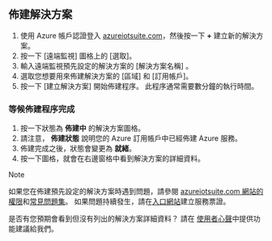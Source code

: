 ## <a name="provision-the-solution"></a>佈建解決方案
1. 使用 Azure 帳戶認證登入 [azureiotsuite.com][lnk-azureiotsuite]，然後按一下 **+** 建立新的解決方案。
2. 按一下 [遠端監視] 圖格上的 [選取]。
3. 輸入遠端監視預先設定的解決方案的 [解決方案名稱]  。
4. 選取您想要用來佈建解決方案的 [區域] 和 [訂用帳戶]。
5. 按一下 [建立解決方案]  開始佈建程序。 此程序通常需要數分鐘的執行時間。

### <a name="wait-for-the-provisioning-process-to-complete"></a>等候佈建程序完成
1. 按一下狀態為 **佈建中** 的解決方案圖格。
2. 請注意， **佈建狀態** 說明您的 Azure 訂用帳戶中已經佈建 Azure 服務。
3. 佈建完成之後，狀態會變更為 **就緒**。
4. 按一下圖格，就會在右邊窗格中看到解決方案的詳細資料。

> [!NOTE]
> 如果您在佈建預先設定的解決方案時遇到問題，請參閱 [azureiotsuite.com 網站的權限][lnk-permissions]和[常見問題集][lnk-faq]。 如果問題持續發生，請在[入口網站][lnk-portal]建立服務票證。
> 
> 

是否有您預期會看到但沒有列出的解決方案詳細資料？ 請在 [使用者心聲](https://feedback.azure.com/forums/321918-azure-iot)中提供功能建議給我們。

[lnk-azureiotsuite]: https://www.azureiotsuite.com
[lnk-permissions]: ../articles/iot-suite/iot-suite-permissions.md
[lnk-portal]: http://portal.azure.com/
[lnk-faq]: ../articles/iot-suite/iot-suite-faq.md